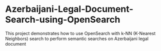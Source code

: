 # Azerbaijani-Legal-Document-Search-using-OpenSearch
This project demonstrates how to use OpenSearch with k-NN (K-Nearest Neighbors) search to perform semantic searches on Azerbaijani legal document
